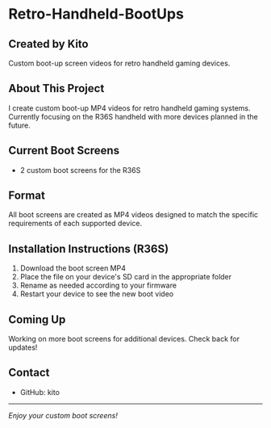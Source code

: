 # Retro-Handheld-BootUps

## Created by Kito

Custom boot-up screen videos for retro handheld gaming devices.

## About This Project

I create custom boot-up MP4 videos for retro handheld gaming systems. Currently focusing on the R36S handheld with more devices planned in the future.

## Current Boot Screens

- 2 custom boot screens for the R36S

## Format

All boot screens are created as MP4 videos designed to match the specific requirements of each supported device.

## Installation Instructions (R36S)

1. Download the boot screen MP4
2. Place the file on your device's SD card in the appropriate folder
3. Rename as needed according to your firmware
4. Restart your device to see the new boot video

## Coming Up

Working on more boot screens for additional devices. Check back for updates!

## Contact

- GitHub: kito

---

*Enjoy your custom boot screens!*
